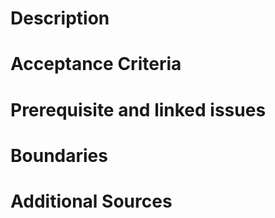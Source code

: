 # Description

# Acceptance Criteria

# Prerequisite and linked issues

# Boundaries

# Additional Sources
